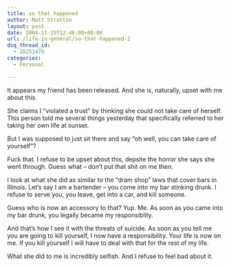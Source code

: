 ```yaml
---
title: so that happened
author: Matt Stratton
layout: post
date: 2004-11-15T12:46:00+00:00
url: /life-in-general/so-that-happened-2
dsq_thread_id:
  - 28251478
categories:
  - Personal

---
```

It appears my friend has been released. And she is, naturally, upset with me about this.

She claims I &#8220;violated a trust&#8221; by thinking she could not take care of herself. This person told me several things yesterday that specifically referred to her taking her own life at sunset.

But I was supposed to just sit there and say &#8220;oh well, you can take care of yourself&#8221;?

Fuck that. I refuse to be upset about this, depsite the horror she says she went through. Guess what &#8211; don&#8217;t put that shit on me then.

I look at what she did as similar to the &#8220;dram shop&#8221; laws that cover bars in Illinois. Let&#8217;s say I am a bartender &#8211; you come into my bar stinking drunk. I refuse to serve you, you leave, get into a car, and kill someone.

Guess who is now an accessory to that? Yup. Me. As soon as you came into my bar drunk, you legally became my responsiblity.

And that&#8217;s how I see it with the threats of suicide. As soon as you tell me you are going to kill yourself, I now have a responsibility. Your life is now on me. If you kill yourself I will have to deal with that for the rest of my life.

What she did to me is incredibly selfish. And I refuse to feel bad about it.